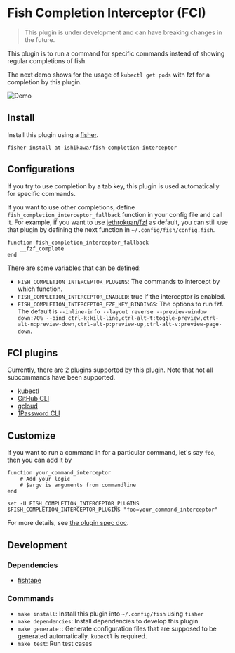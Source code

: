 # Fish Completion Interceptor (FCI)

> This plugin is under development and can have breaking changes in the future.

This plugin is to run a command for specific commands instead of showing regular completions of fish.

The next demo shows for the usage of `kubectl get pods` with fzf for a completion by this plugin.

![Demo](./docs/videos/kubectl_demo.gif)

## Install

Install this plugin using a [fisher](https://github.com/jorgebucaran/fisher).

```fish
fisher install at-ishikawa/fish-completion-interceptor
```

## Configurations

If you try to use completion by a tab key, this plugin is used automatically for specific commands.

If you want to use other completions, define `fish_completion_interceptor_fallback` function in your config file and call it.
For example, if you want to use [jethrokuan/fzf](https://github.com/jethrokuan/fzf) as default, you can still use that plugin by defining the next function in `~/.config/fish/config.fish`.

```fish
function fish_completion_interceptor_fallback
    __fzf_complete
end
```

There are some variables that can be defined:

* `FISH_COMPLETION_INTERCEPTOR_PLUGINS`: The commands to intercept by which function.
* `FISH_COMPLETION_INTERCEPTOR_ENABLED`: true if the interceptor is enabled.
* `FISH_COMPLETION_INTERCEPTOR_FZF_KEY_BINDINGS`: The options to run fzf. The default is `--inline-info --layout reverse --preview-window down:70% --bind ctrl-k:kill-line,ctrl-alt-t:toggle-preview,ctrl-alt-n:preview-down,ctrl-alt-p:preview-up,ctrl-alt-v:preview-page-down`.


## FCI plugins

Currently, there are 2 plugins supported by this plugin.
Note that not all subcommands have been supported.

- [kubectl](https://kubernetes.io/docs/reference/kubectl/kubectl/)
- [GitHub CLI](https://github.com/cli/cli)
- [gcloud](https://cloud.google.com/cli?hl=en)
- [1Password CLI](https://developer.1password.com/docs/cli/)

## Customize

If you want to run a command in for a particular command, let's say `foo`, then you can add it by

```fish
function your_command_interceptor
    # Add your logic
    # $argv is arguments from commandline
end

set -U FISH_COMPLETION_INTERCEPTOR_PLUGINS $FISH_COMPLETION_INTERCEPTOR_PLUGINS "foo=your_command_interceptor"
```

For more details, see [the plugin spec doc](./docs/plugin_spec.md).

## Development

### Dependencies

- [fishtape](https://github.com/jorgebucaran/fishtape)

### Commmands

- `make install`: Install this plugin into `~/.config/fish` using `fisher`
- `make dependencies`: Install dependencies to develop this plugin
- `make generate:`: Generate configuration files that are supposed to be generated automatically. `kubectl` is required.
- `make test`: Run test cases
